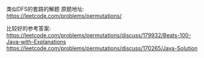 
类似DFS的套路的解题
原题地址:
https://leetcode.com/problems/permutations/

比较好的参考答案:
https://leetcode.com/problems/permutations/discuss/179932/Beats-100-Java-with-Explanations
https://leetcode.com/problems/permutations/discuss/170265/Java-Solution
